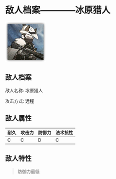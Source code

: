 # 敌人档案————冰原猎人

![冰原猎人](./eneIcons/冰原猎人.png)

## 敌人档案

敌人名称: 冰原猎人

攻击方式: 远程

## 敌人属性

| 耐久      | 攻击力  | 防御力 | 法术抗性 |
|---------|------|-----|------|
| C | C | D | C |

## 敌人特性
> 防御力最低
